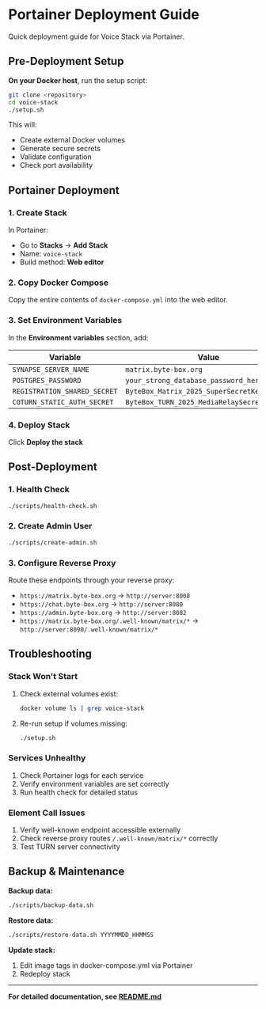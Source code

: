 # Portainer Deployment Guide

Quick deployment guide for Voice Stack via Portainer.

## Pre-Deployment Setup

**On your Docker host**, run the setup script:

```bash
git clone <repository>
cd voice-stack
./setup.sh
```

This will:
- Create external Docker volumes
- Generate secure secrets
- Validate configuration
- Check port availability

## Portainer Deployment

### 1. Create Stack

In Portainer:
- Go to **Stacks** → **Add Stack**
- Name: `voice-stack`
- Build method: **Web editor**

### 2. Copy Docker Compose

Copy the entire contents of `docker-compose.yml` into the web editor.

### 3. Set Environment Variables

In the **Environment variables** section, add:

| Variable | Value |
|----------|--------|
| `SYNAPSE_SERVER_NAME` | `matrix.byte-box.org` |
| `POSTGRES_PASSWORD` | `your_strong_database_password_here` |
| `REGISTRATION_SHARED_SECRET` | `ByteBox_Matrix_2025_SuperSecretKey_Family` |
| `COTURN_STATIC_AUTH_SECRET` | `ByteBox_TURN_2025_MediaRelaySecret_Secure` |

### 4. Deploy Stack

Click **Deploy the stack**

## Post-Deployment

### 1. Health Check

```bash
./scripts/health-check.sh
```

### 2. Create Admin User

```bash
./scripts/create-admin.sh
```

### 3. Configure Reverse Proxy

Route these endpoints through your reverse proxy:

- `https://matrix.byte-box.org` → `http://server:8008`
- `https://chat.byte-box.org` → `http://server:8080`  
- `https://admin.byte-box.org` → `http://server:8082`
- `https://matrix.byte-box.org/.well-known/matrix/*` → `http://server:8090/.well-known/matrix/*`

## Troubleshooting

### Stack Won't Start

1. Check external volumes exist:
   ```bash
   docker volume ls | grep voice-stack
   ```

2. Re-run setup if volumes missing:
   ```bash
   ./setup.sh
   ```

### Services Unhealthy  

1. Check Portainer logs for each service
2. Verify environment variables are set correctly
3. Run health check for detailed status

### Element Call Issues

1. Verify well-known endpoint accessible externally
2. Check reverse proxy routes `/.well-known/matrix/*` correctly
3. Test TURN server connectivity

## Backup & Maintenance

**Backup data:**
```bash
./scripts/backup-data.sh
```

**Restore data:**
```bash
./scripts/restore-data.sh YYYYMMDD_HHMMSS
```

**Update stack:**
1. Edit image tags in docker-compose.yml via Portainer
2. Redeploy stack

---

**For detailed documentation, see [README.md](README.md)**